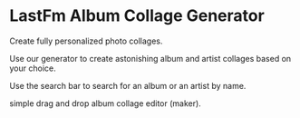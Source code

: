 
# LastFm Album Collage Generator

Create fully personalized photo collages.

Use our generator to create astonishing album and artist collages based on your choice.

Use the search bar to search for an album or an artist by name.

simple drag and drop album collage editor (maker).